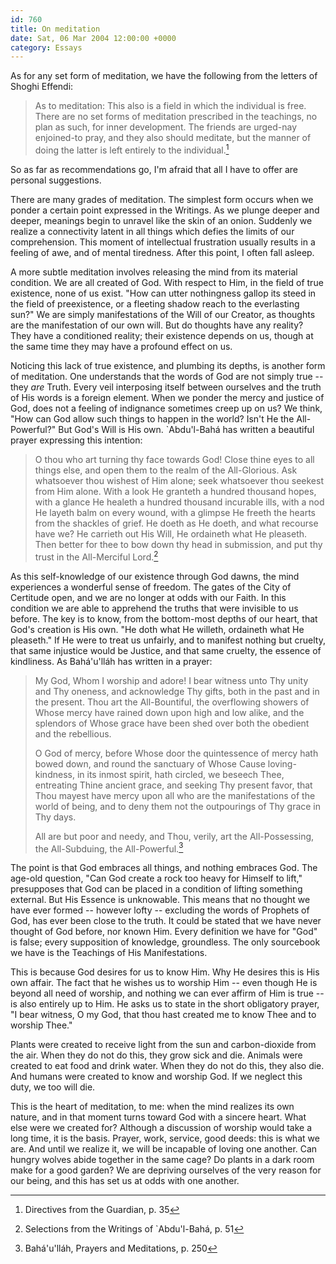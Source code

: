 ```yaml
---
id: 760
title: On meditation
date: Sat, 06 Mar 2004 12:00:00 +0000
category: Essays
---
```


As for any set form of meditation, we have the following from the
letters of Shoghi Effendi:

> As to meditation: This also is a field in which the individual is
> free.  There are no set forms of meditation prescribed in the
> teachings, no plan as such, for inner development.  The friends are
> urged-nay enjoined-to pray, and they also should meditate, but the
> manner of doing the latter is left entirely to the individual.[^1]

So as far as recommendations go, I'm afraid that all I have to offer are
personal suggestions.

There are many grades of meditation.  The simplest form occurs when we
ponder a certain point expressed in the Writings.  As we plunge deeper
and deeper, meanings begin to unravel like the skin of an onion.
Suddenly we realize a connectivity latent in all things which defies the
limits of our comprehension.  This moment of intellectual frustration
usually results in a feeling of awe, and of mental tiredness.  After
this point, I often fall asleep.

A more subtle meditation involves releasing the mind from its material
condition.  We are all created of God.  With respect to Him, in the
field of true existence, none of us exist.  "How can utter nothingness
gallop its steed in the field of preexistence, or a fleeting shadow
reach to the everlasting sun?"  We are simply manifestations of the Will
of our Creator, as thoughts are the manifestation of our own will.  But
do thoughts have any reality?  They have a conditioned reality; their
existence depends on us, though at the same time they may have a
profound effect on us.

Noticing this lack of true existence, and plumbing its depths, is
another form of meditation.  One understands that the words of God are
not simply true -- they *are* Truth.  Every veil interposing itself
between ourselves and the truth of His words is a foreign element.  When
we ponder the mercy and justice of God, does not a feeling of indignance
sometimes creep up on us?  We think, "How can God allow such things to
happen in the world?  Isn't He the All-Powerful?"  But God's Will is His
own.  `Abdu'l-Bahá has written a beautiful prayer expressing this
intention:

> O thou who art turning thy face towards God!  Close thine eyes to all
> things else, and open them to the realm of the All-Glorious.  Ask
> whatsoever thou wishest of Him alone; seek whatsoever thou seekest
> from Him alone.  With a look He granteth a hundred thousand hopes,
> with a glance He healeth a hundred thousand incurable ills, with a nod
> He layeth balm on every wound, with a glimpse He freeth the hearts
> from the shackles of grief.  He doeth as He doeth, and what recourse
> have we?  He carrieth out His Will, He ordaineth what He pleaseth.
> Then better for thee to bow down thy head in submission, and put thy
> trust in the All-Merciful Lord.[^2]

As this self-knowledge of our existence through God dawns, the mind
experiences a wonderful sense of freedom.  The gates of the City of
Certitude open, and we are no longer at odds with our Faith.  In this
condition we are able to apprehend the truths that were invisible to us
before.  The key is to know, from the bottom-most depths of our heart,
that God's creation is His own.  "He doth what He willeth, ordaineth
what He pleaseth."  If He were to treat us unfairly, and to manifest
nothing but cruelty, that same injustice would be Justice, and that same
cruelty, the essence of kindliness.  As Bahá'u'lláh has written in a
prayer:

> My God, Whom I worship and adore!  I bear witness unto Thy unity and
> Thy oneness, and acknowledge Thy gifts, both in the past and in the
> present.  Thou art the All-Bountiful, the overflowing showers of Whose
> mercy have rained down upon high and low alike, and the splendors of
> Whose grace have been shed over both the obedient and the rebellious.
> 
> O God of mercy, before Whose door the quintessence of mercy hath bowed
> down, and round the sanctuary of Whose Cause loving-kindness, in its
> inmost spirit, hath circled, we beseech Thee, entreating Thine ancient
> grace, and seeking Thy present favor, that Thou mayest have mercy upon
> all who are the manifestations of the world of being, and to deny them
> not the outpourings of Thy grace in Thy days.
> 
> All are but poor and needy, and Thou, verily, art the All-Possessing,
> the All-Subduing, the All-Powerful.[^3]

The point is that God embraces all things, and nothing embraces God.
The age-old question, "Can God create a rock too heavy for Himself to
lift," presupposes that God can be placed in a condition of lifting
something external.  But His Essence is unknowable.  This means that no
thought we have ever formed -- however lofty -- excluding the words of
Prophets of God, has ever been close to the truth.  It could be stated
that we have never thought of God before, nor known Him.  Every
definition we have for "God" is false; every supposition of knowledge,
groundless.  The only sourcebook we have is the Teachings of His
Manifestations.

This is because God desires for us to know Him.  Why He desires this is
His own affair.  The fact that he wishes us to worship Him -- even
though He is beyond all need of worship, and nothing we can ever affirm
of Him is true -- is also entirely up to Him.  He asks us to state in
the short obligatory prayer, "I bear witness, O my God, that thou hast
created me to know Thee and to worship Thee."

Plants were created to receive light from the sun and carbon-dioxide
from the air.  When they do not do this, they grow sick and die.
Animals were created to eat food and drink water.  When they do not do
this, they also die.  And humans were created to know and worship God.
If we neglect this duty, we too will die.

This is the heart of meditation, to me: when the mind realizes its own
nature, and in that moment turns toward God with a sincere heart.  What
else were we created for?  Although a discussion of worship would take a
long time, it is the basis.  Prayer, work, service, good deeds: this is
what we are.  And until we realize it, we will be incapable of loving
one another.  Can hungry wolves abide together in the same cage?  Do
plants in a dark room make for a good garden?  We are depriving
ourselves of the very reason for our being, and this has set us at odds
with one another.

[^1]:  Directives from the Guardian, p. 35

[^2]:  Selections from the Writings of `Abdu'l-Bahá, p. 51

[^3]:  Bahá'u'lláh, Prayers and Meditations, p. 250


